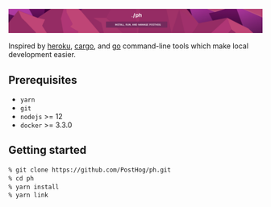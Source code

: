 ![ph](ph.png "ph")

Inspired by [heroku](https://devcenter.heroku.com/articles/heroku-cli), [cargo](https://doc.rust-lang.org/cargo/index.html), and [go](https://golang.org/cmd/go/) command-line tools which make local development easier.

## Prerequisites

- `yarn`
- `git`
- `nodejs` >= 12
- `docker` >= 3.3.0

## Getting started

```sh
% git clone https://github.com/PostHog/ph.git
% cd ph
% yarn install
% yarn link
```